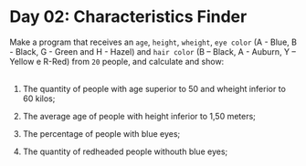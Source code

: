 # Day 02: Characteristics Finder

Make a program that receives an `age`, `height`, `wheight`, `eye color` (A - Blue, B - Black, G - Green and H - Hazel) and `hair color` (B – Black, A - Auburn, Y – Yellow e R-Red) from `20` people, and calculate and show:
<br/>
<br/>

1. The quantity of people with age superior to 50 and wheight inferior to 60 kilos;

2. The average age of people with height inferior to 1,50 meters;

3. The percentage of people with blue eyes;
   
4. The quantity of redheaded people withouth blue eyes;

